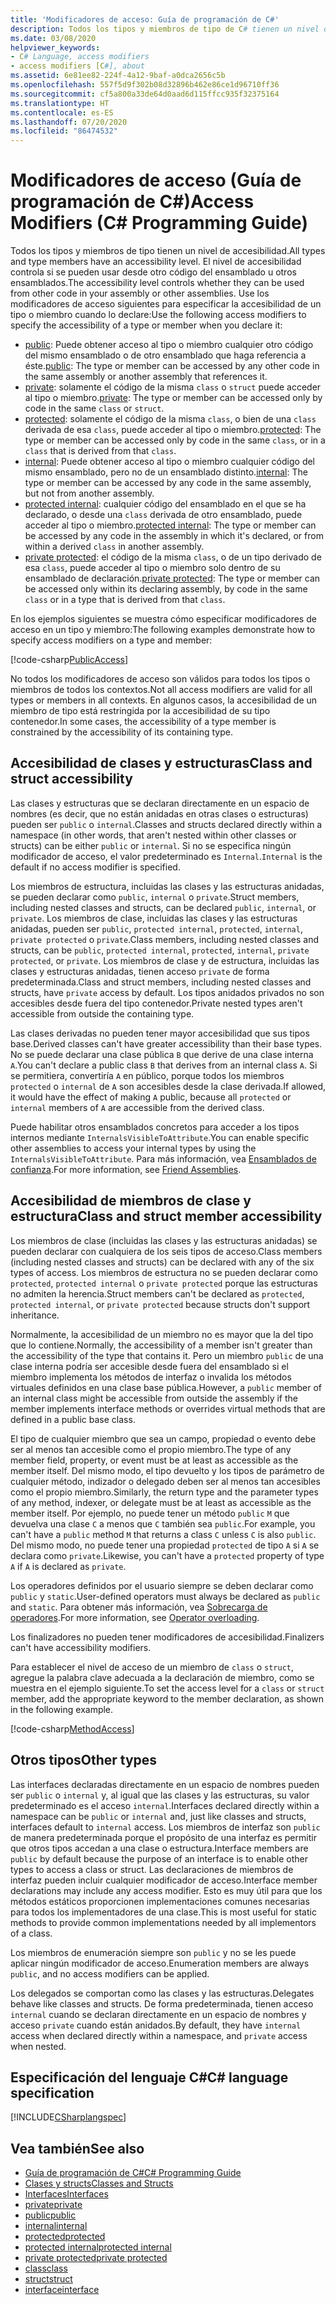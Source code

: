 ```yaml
---
title: 'Modificadores de acceso: Guía de programación de C#'
description: Todos los tipos y miembros de tipo de C# tienen un nivel de accesibilidad que controla si se pueden usar desde otro código. Revise esta lista de modificadores de acceso.
ms.date: 03/08/2020
helpviewer_keywords:
- C# Language, access modifiers
- access modifiers [C#], about
ms.assetid: 6e81ee82-224f-4a12-9baf-a0dca2656c5b
ms.openlocfilehash: 557f5d9f302b08d32896b462e86ce1d96710ff36
ms.sourcegitcommit: cf5a800a33de64d0aad6d115ffcc935f32375164
ms.translationtype: HT
ms.contentlocale: es-ES
ms.lasthandoff: 07/20/2020
ms.locfileid: "86474532"
---
```

# <a name="access-modifiers-c-programming-guide"></a><span data-ttu-id="2a502-104">Modificadores de acceso (Guía de programación de C#)</span><span class="sxs-lookup"><span data-stu-id="2a502-104">Access Modifiers (C# Programming Guide)</span></span>

<span data-ttu-id="2a502-105">Todos los tipos y miembros de tipo tienen un nivel de accesibilidad.</span><span class="sxs-lookup"><span data-stu-id="2a502-105">All types and type members have an accessibility level.</span></span> <span data-ttu-id="2a502-106">El nivel de accesibilidad controla si se pueden usar desde otro código del ensamblado u otros ensamblados.</span><span class="sxs-lookup"><span data-stu-id="2a502-106">The accessibility level controls whether they can be used from other code in your assembly or other assemblies.</span></span> <span data-ttu-id="2a502-107">Use los modificadores de acceso siguientes para especificar la accesibilidad de un tipo o miembro cuando lo declare:</span><span class="sxs-lookup"><span data-stu-id="2a502-107">Use the following access modifiers to specify the accessibility of a type or member when you declare it:</span></span>

- <span data-ttu-id="2a502-108">[public](../../language-reference/keywords/public.md): Puede obtener acceso al tipo o miembro cualquier otro código del mismo ensamblado o de otro ensamblado que haga referencia a éste.</span><span class="sxs-lookup"><span data-stu-id="2a502-108">[public](../../language-reference/keywords/public.md): The type or member can be accessed by any other code in the same assembly or another assembly that references it.</span></span>
- <span data-ttu-id="2a502-109">[private](../../language-reference/keywords/private.md): solamente el código de la misma `class` o `struct` puede acceder al tipo o miembro.</span><span class="sxs-lookup"><span data-stu-id="2a502-109">[private](../../language-reference/keywords/private.md): The type or member can be accessed only by code in the same `class` or `struct`.</span></span>
- <span data-ttu-id="2a502-110">[protected](../../language-reference/keywords/protected.md): solamente el código de la misma `class`, o bien de una `class` derivada de esa `class`, puede acceder al tipo o miembro.</span><span class="sxs-lookup"><span data-stu-id="2a502-110">[protected](../../language-reference/keywords/protected.md): The type or member can be accessed only by code in the same `class`, or in a `class` that is derived from that `class`.</span></span>
- <span data-ttu-id="2a502-111">[internal](../../language-reference/keywords/internal.md): Puede obtener acceso al tipo o miembro cualquier código del mismo ensamblado, pero no de un ensamblado distinto.</span><span class="sxs-lookup"><span data-stu-id="2a502-111">[internal](../../language-reference/keywords/internal.md): The type or member can be accessed by any code in the same assembly, but not from another assembly.</span></span>
- <span data-ttu-id="2a502-112">[protected internal](../../language-reference/keywords/protected-internal.md): cualquier código del ensamblado en el que se ha declarado, o desde una `class` derivada de otro ensamblado, puede acceder al tipo o miembro.</span><span class="sxs-lookup"><span data-stu-id="2a502-112">[protected internal](../../language-reference/keywords/protected-internal.md): The type or member can be accessed by any code in the assembly in which it's declared, or from within a derived `class` in another assembly.</span></span>
- <span data-ttu-id="2a502-113">[private protected](../../language-reference/keywords/private-protected.md): el código de la misma `class`, o de un tipo derivado de esa `class`, puede acceder al tipo o miembro solo dentro de su ensamblado de declaración.</span><span class="sxs-lookup"><span data-stu-id="2a502-113">[private protected](../../language-reference/keywords/private-protected.md): The type or member can be accessed only within its declaring assembly, by code in the same `class` or in a type that is derived from that `class`.</span></span>

<span data-ttu-id="2a502-114">En los ejemplos siguientes se muestra cómo especificar modificadores de acceso en un tipo y miembro:</span><span class="sxs-lookup"><span data-stu-id="2a502-114">The following examples demonstrate how to specify access modifiers on a type and member:</span></span>

[!code-csharp[PublicAccess](~/samples/snippets/csharp/objectoriented/accessmodifiers.cs#PublicAccess)]

<span data-ttu-id="2a502-115">No todos los modificadores de acceso son válidos para todos los tipos o miembros de todos los contextos.</span><span class="sxs-lookup"><span data-stu-id="2a502-115">Not all access modifiers are valid for all types or members in all contexts.</span></span> <span data-ttu-id="2a502-116">En algunos casos, la accesibilidad de un miembro de tipo está restringida por la accesibilidad de su tipo contenedor.</span><span class="sxs-lookup"><span data-stu-id="2a502-116">In some cases, the accessibility of a type member is constrained by the accessibility of its containing type.</span></span>

## <a name="class-and-struct-accessibility"></a><span data-ttu-id="2a502-117">Accesibilidad de clases y estructuras</span><span class="sxs-lookup"><span data-stu-id="2a502-117">Class and struct accessibility</span></span>  

<span data-ttu-id="2a502-118">Las clases y estructuras que se declaran directamente en un espacio de nombres (es decir, que no están anidadas en otras clases o estructuras) pueden ser `public` o `internal`.</span><span class="sxs-lookup"><span data-stu-id="2a502-118">Classes and structs declared directly within a namespace (in other words, that aren't nested within other classes or structs) can be either `public` or `internal`.</span></span> <span data-ttu-id="2a502-119">Si no se especifica ningún modificador de acceso, el valor predeterminado es `Internal`.</span><span class="sxs-lookup"><span data-stu-id="2a502-119">`Internal` is the default if no access modifier is specified.</span></span>  

<span data-ttu-id="2a502-120">Los miembros de estructura, incluidas las clases y las estructuras anidadas, se pueden declarar como `public`, `internal` o `private`.</span><span class="sxs-lookup"><span data-stu-id="2a502-120">Struct members, including nested classes and structs, can be declared `public`, `internal`, or `private`.</span></span> <span data-ttu-id="2a502-121">Los miembros de clase, incluidas las clases y las estructuras anidadas, pueden ser `public`, `protected internal`, `protected`, `internal`, `private protected` o `private`.</span><span class="sxs-lookup"><span data-stu-id="2a502-121">Class members, including nested classes and structs, can be `public`, `protected internal`, `protected`, `internal`, `private protected`, or `private`.</span></span> <span data-ttu-id="2a502-122">Los miembros de clase y de estructura, incluidas las clases y estructuras anidadas, tienen acceso `private` de forma predeterminada.</span><span class="sxs-lookup"><span data-stu-id="2a502-122">Class and struct members,  including nested classes and structs, have `private` access by default.</span></span> <span data-ttu-id="2a502-123">Los tipos anidados privados no son accesibles desde fuera del tipo contenedor.</span><span class="sxs-lookup"><span data-stu-id="2a502-123">Private nested types aren't accessible from outside the containing type.</span></span>

<span data-ttu-id="2a502-124">Las clases derivadas no pueden tener mayor accesibilidad que sus tipos base.</span><span class="sxs-lookup"><span data-stu-id="2a502-124">Derived classes can't have greater accessibility than their base types.</span></span> <span data-ttu-id="2a502-125">No se puede declarar una clase pública `B` que derive de una clase interna `A`.</span><span class="sxs-lookup"><span data-stu-id="2a502-125">You can't declare a public class `B` that derives from an internal class `A`.</span></span> <span data-ttu-id="2a502-126">Si se permitiera, convertiría `A` en público, porque todos los miembros `protected` o `internal` de `A` son accesibles desde la clase derivada.</span><span class="sxs-lookup"><span data-stu-id="2a502-126">If allowed, it would have the effect of making `A` public, because all `protected` or `internal` members of `A` are accessible from the derived class.</span></span>

<span data-ttu-id="2a502-127">Puede habilitar otros ensamblados concretos para acceder a los tipos internos mediante `InternalsVisibleToAttribute`.</span><span class="sxs-lookup"><span data-stu-id="2a502-127">You can enable specific other assemblies to access your internal types by using the `InternalsVisibleToAttribute`.</span></span> <span data-ttu-id="2a502-128">Para más información, vea [Ensamblados de confianza](../../../standard/assembly/friend.md).</span><span class="sxs-lookup"><span data-stu-id="2a502-128">For more information, see [Friend Assemblies](../../../standard/assembly/friend.md).</span></span>

## <a name="class-and-struct-member-accessibility"></a><span data-ttu-id="2a502-129">Accesibilidad de miembros de clase y estructura</span><span class="sxs-lookup"><span data-stu-id="2a502-129">Class and struct member accessibility</span></span>  

<span data-ttu-id="2a502-130">Los miembros de clase (incluidas las clases y las estructuras anidadas) se pueden declarar con cualquiera de los seis tipos de acceso.</span><span class="sxs-lookup"><span data-stu-id="2a502-130">Class members (including nested classes and structs) can be declared with any of the six types of access.</span></span> <span data-ttu-id="2a502-131">Los miembros de estructura no se pueden declarar como `protected`, `protected internal` o `private protected` porque las estructuras no admiten la herencia.</span><span class="sxs-lookup"><span data-stu-id="2a502-131">Struct members can't be declared as `protected`, `protected internal`, or `private protected` because structs don't support inheritance.</span></span>

<span data-ttu-id="2a502-132">Normalmente, la accesibilidad de un miembro no es mayor que la del tipo que lo contiene.</span><span class="sxs-lookup"><span data-stu-id="2a502-132">Normally, the accessibility of a member isn't greater than the accessibility of the type that contains it.</span></span> <span data-ttu-id="2a502-133">Pero un miembro `public` de una clase interna podría ser accesible desde fuera del ensamblado si el miembro implementa los métodos de interfaz o invalida los métodos virtuales definidos en una clase base pública.</span><span class="sxs-lookup"><span data-stu-id="2a502-133">However, a `public` member of an internal class might be accessible from outside the assembly if the member implements interface methods or overrides virtual methods that are defined in a public base class.</span></span>

<span data-ttu-id="2a502-134">El tipo de cualquier miembro que sea un campo, propiedad o evento debe ser al menos tan accesible como el propio miembro.</span><span class="sxs-lookup"><span data-stu-id="2a502-134">The type of any member field, property, or event must be at least as accessible as the member itself.</span></span> <span data-ttu-id="2a502-135">Del mismo modo, el tipo devuelto y los tipos de parámetro de cualquier método, indizador o delegado deben ser al menos tan accesibles como el propio miembro.</span><span class="sxs-lookup"><span data-stu-id="2a502-135">Similarly, the return type and the parameter types of any method, indexer, or delegate must be at least as accessible as the member itself.</span></span> <span data-ttu-id="2a502-136">Por ejemplo, no puede tener un método `public` `M` que devuelva una clase `C` a menos que `C` también sea `public`.</span><span class="sxs-lookup"><span data-stu-id="2a502-136">For example, you can't have a `public` method `M` that returns a class `C` unless `C` is also `public`.</span></span> <span data-ttu-id="2a502-137">Del mismo modo, no puede tener una propiedad `protected` de tipo `A` si `A` se declara como `private`.</span><span class="sxs-lookup"><span data-stu-id="2a502-137">Likewise, you can't have a `protected` property of type `A` if `A` is declared as `private`.</span></span>

<span data-ttu-id="2a502-138">Los operadores definidos por el usuario siempre se deben declarar como `public` y `static`.</span><span class="sxs-lookup"><span data-stu-id="2a502-138">User-defined operators must always be declared as `public` and `static`.</span></span> <span data-ttu-id="2a502-139">Para obtener más información, vea [Sobrecarga de operadores](../../language-reference/operators/operator-overloading.md).</span><span class="sxs-lookup"><span data-stu-id="2a502-139">For more information, see [Operator overloading](../../language-reference/operators/operator-overloading.md).</span></span>

<span data-ttu-id="2a502-140">Los finalizadores no pueden tener modificadores de accesibilidad.</span><span class="sxs-lookup"><span data-stu-id="2a502-140">Finalizers can't have accessibility modifiers.</span></span>

<span data-ttu-id="2a502-141">Para establecer el nivel de acceso de un miembro de `class` o `struct`, agregue la palabra clave adecuada a la declaración de miembro, como se muestra en el ejemplo siguiente.</span><span class="sxs-lookup"><span data-stu-id="2a502-141">To set the access level for a `class` or `struct` member, add the appropriate keyword to the member declaration, as shown in the following example.</span></span>

[!code-csharp[MethodAccess](~/samples/snippets/csharp/objectoriented/accessmodifiers.cs#MethodAccess)]

## <a name="other-types"></a><span data-ttu-id="2a502-142">Otros tipos</span><span class="sxs-lookup"><span data-stu-id="2a502-142">Other types</span></span>

<span data-ttu-id="2a502-143">Las interfaces declaradas directamente en un espacio de nombres pueden ser `public` o `internal` y, al igual que las clases y las estructuras, su valor predeterminado es el acceso `internal`.</span><span class="sxs-lookup"><span data-stu-id="2a502-143">Interfaces declared directly within a namespace can be `public` or `internal` and, just like classes and structs, interfaces default to `internal` access.</span></span> <span data-ttu-id="2a502-144">Los miembros de interfaz son `public` de manera predeterminada porque el propósito de una interfaz es permitir que otros tipos accedan a una clase o estructura.</span><span class="sxs-lookup"><span data-stu-id="2a502-144">Interface members are `public` by default because the purpose of an interface is to enable other types to access a class or struct.</span></span> <span data-ttu-id="2a502-145">Las declaraciones de miembros de interfaz pueden incluir cualquier modificador de acceso.</span><span class="sxs-lookup"><span data-stu-id="2a502-145">Interface member declarations may include any access modifier.</span></span> <span data-ttu-id="2a502-146">Esto es muy útil para que los métodos estáticos proporcionen implementaciones comunes necesarias para todos los implementadores de una clase.</span><span class="sxs-lookup"><span data-stu-id="2a502-146">This is most useful for static methods to provide common implementations needed by all implementors of a class.</span></span>

<span data-ttu-id="2a502-147">Los miembros de enumeración siempre son `public` y no se les puede aplicar ningún modificador de acceso.</span><span class="sxs-lookup"><span data-stu-id="2a502-147">Enumeration members are always `public`, and no access modifiers can be applied.</span></span>

<span data-ttu-id="2a502-148">Los delegados se comportan como las clases y las estructuras.</span><span class="sxs-lookup"><span data-stu-id="2a502-148">Delegates behave like classes and structs.</span></span> <span data-ttu-id="2a502-149">De forma predeterminada, tienen acceso `internal` cuando se declaran directamente en un espacio de nombres y acceso `private` cuando están anidados.</span><span class="sxs-lookup"><span data-stu-id="2a502-149">By default, they have `internal` access when declared directly within a namespace, and `private` access when nested.</span></span>

## <a name="c-language-specification"></a><span data-ttu-id="2a502-150">Especificación del lenguaje C#</span><span class="sxs-lookup"><span data-stu-id="2a502-150">C# language specification</span></span>

[!INCLUDE[CSharplangspec](~/includes/csharplangspec-md.md)]  

## <a name="see-also"></a><span data-ttu-id="2a502-151">Vea también</span><span class="sxs-lookup"><span data-stu-id="2a502-151">See also</span></span>

- [<span data-ttu-id="2a502-152">Guía de programación de C#</span><span class="sxs-lookup"><span data-stu-id="2a502-152">C# Programming Guide</span></span>](../index.md)
- [<span data-ttu-id="2a502-153">Clases y structs</span><span class="sxs-lookup"><span data-stu-id="2a502-153">Classes and Structs</span></span>](./index.md)
- [<span data-ttu-id="2a502-154">Interfaces</span><span class="sxs-lookup"><span data-stu-id="2a502-154">Interfaces</span></span>](../interfaces/index.md)
- [<span data-ttu-id="2a502-155">private</span><span class="sxs-lookup"><span data-stu-id="2a502-155">private</span></span>](../../language-reference/keywords/private.md)
- [<span data-ttu-id="2a502-156">public</span><span class="sxs-lookup"><span data-stu-id="2a502-156">public</span></span>](../../language-reference/keywords/public.md)
- [<span data-ttu-id="2a502-157">internal</span><span class="sxs-lookup"><span data-stu-id="2a502-157">internal</span></span>](../../language-reference/keywords/internal.md)
- [<span data-ttu-id="2a502-158">protected</span><span class="sxs-lookup"><span data-stu-id="2a502-158">protected</span></span>](../../language-reference/keywords/protected.md)
- [<span data-ttu-id="2a502-159">protected internal</span><span class="sxs-lookup"><span data-stu-id="2a502-159">protected internal</span></span>](../../language-reference/keywords/protected-internal.md)
- [<span data-ttu-id="2a502-160">private protected</span><span class="sxs-lookup"><span data-stu-id="2a502-160">private protected</span></span>](../../language-reference/keywords/private-protected.md)
- [<span data-ttu-id="2a502-161">class</span><span class="sxs-lookup"><span data-stu-id="2a502-161">class</span></span>](../../language-reference/keywords/class.md)
- [<span data-ttu-id="2a502-162">struct</span><span class="sxs-lookup"><span data-stu-id="2a502-162">struct</span></span>](../../language-reference/builtin-types/struct.md)
- [<span data-ttu-id="2a502-163">interface</span><span class="sxs-lookup"><span data-stu-id="2a502-163">interface</span></span>](../../language-reference/keywords/interface.md)
